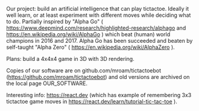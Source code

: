 Our project: build an artificial intelligence that can play tictactoe. Ideally it well learn, or at least experiment with different moves while deciding what to do. Partially inspired by "Alpha Go" ( https://www.deepmind.com/research/highlighted-research/alphago and https://en.wikipedia.org/wiki/AlphaGo ) which beat (human) world champions in 2016 and 2017. Alpha Go has been succeeded and beaten by self-taught "Alpha Zero" ( https://en.wikipedia.org/wiki/AlphaZero ).


Plans: build a 4x4x4 game in 3D with 3D rendering.


Copies of our software are on github.com/mroam/tictactoebot (https://github.com/mroam/tictactoebot) and old versions are archived on the local page OUR_SOFTWARE.


Interesting info: https://react.dev (which has example of remembering 3x3 tictactoe game moves in https://react.dev/learn/tutorial-tic-tac-toe ).
